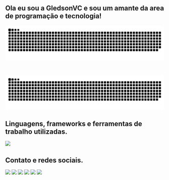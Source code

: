 ## Ola eu sou a GledsonVC e sou um amante da area de programação e tecnologia!
![snake gif](https://github.com/GledsonVC/GledsonVC/blob/output/github-contribution-grid-snake.svg)

<br>

![snake gif](https://github.com/GledsonVC/GledsonVC/blob/main/github-contribution-grid-snake-dark.svg)



<div style="display: inline_block">
  <h2>Linguagens, frameworks e ferramentas de trabalho utilizadas.</h2>
  <p align="left">
    <a href="https://github.com/GledsonVC">
      <img src="https://skillicons.dev/icons?i=html,css,js,bootstrap,php,py,git,github,vscode,mysql,linux,raspberrypi,ubuntu,windows" />
    </a>
  </p>
</div>

<div> 
  <h2>Contato e redes sociais.</h2>
  <a href="mailto:gledsonvc@gmail.com"><img src="https://img.shields.io/badge/-gmail-%23333?style=for-the-badge&logo=gmail&logoColor=white" target="_blank"></a> 
  <a href="https://wa.me/5511963400096"><img src="https://img.shields.io/badge/-whatsapp-%23128C7E?style=for-the-badge&logo=whatsapp&logoColor=white" target="_blank"></a>  
  <a href="https://www.facebook.com/gledsonvc" target="_blank"><img src="https://img.shields.io/badge/-Facebook-%230866ff?style=for-the-badge&logo=facebook&logoColor=white" target="_blank"></a> 
  <a href="https://instagram.com/gledsonvc/" target="_blank"><img src="https://img.shields.io/badge/-Instagram-%23E4405F?style=for-the-badge&logo=instagram&logoColor=white" target="_blank"></a>
    <a href="https://www.linkedin.com/in/gledsonvasconcelloscavalheiro" target="_blank"><img src="https://img.shields.io/badge/-LinkedIn-%230077B5?style=for-the-badge&logo=linkedin&logoColor=white" target="_blank"></a> 
  <a href="https://youtube.com/channel/UCY0OOTp8xzSMowgt8NnHRLQ" target="_blank"><img src="https://img.shields.io/badge/YouTube-FF0000?style=for-the-badge&logo=youtube&logoColor=white" target="_blank"></a> 
</div>

